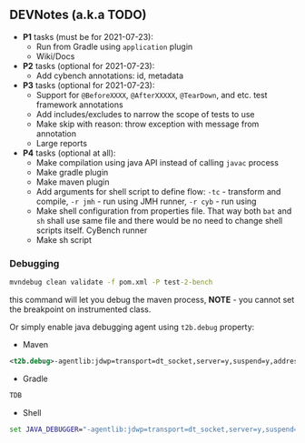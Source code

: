 ## DEVNotes (a.k.a TODO)

* **P1** tasks (must be for 2021-07-23):
    * Run from Gradle using `application` plugin
    * Wiki/Docs
* **P2** tasks (optional for 2021-07-23): 
    * Add cybench annotations: id, metadata
* **P3** tasks (optional for 2021-07-23):
    * Support for `@BeforeXXXX`, `@AfterXXXXX`, `@TearDown`, and etc. test framework annotations
    * Add includes/excludes to narrow the scope of tests to use
    * Make skip with reason: throw exception with message from annotation
    * Large reports
* **P4** tasks (optional at all):
    * Make compilation using java API instead of calling `javac` process
    * Make gradle plugin
    * Make maven plugin
    * Add arguments for shell script to define flow: `-tc` - transform and compile, `-r jmh` - run using JMH runner, `-r cyb` - run using
    * Make shell configuration from properties file. That way both `bat` and `sh` shall use same file and there would be no need to change 
    shell scripts itself. 
    CyBench runner
    * Make sh script

### Debugging
```cmd
mvndebug clean validate -f pom.xml -P test-2-bench
```
this command will let you debug the maven process, **NOTE** - you cannot set the breakpoint on instrumented class.

Or simply enable java debugging agent using `t2b.debug` property:
* Maven
```xml
<t2b.debug>-agentlib:jdwp=transport=dt_socket,server=y,suspend=y,address=5005</t2b.debug>
```
* Gradle
```groovy
TDB
```
* Shell
```cmd
set JAVA_DEBUGGER="-agentlib:jdwp=transport=dt_socket,server=y,suspend=y,address=5005"
```
